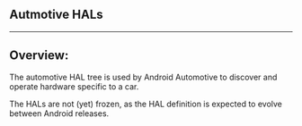 ## Autmotive HALs ##
---

## Overview: ##

The automotive HAL tree is used by Android Automotive to discover and
operate hardware specific to a car.

The HALs are not (yet) frozen, as the HAL definition is expected to evolve
between Android releases.
